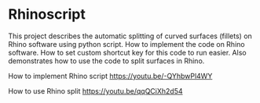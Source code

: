 # Rhinoscript
This project describes the automatic splitting of curved surfaces (fillets) on Rhino software using python script. How to implement the code on Rhino software. How to set custom shortcut key for this code to run easier. Also demonstrates how to use the code to split surfaces in Rhino.

How to implement Rhino script
  https://youtu.be/-QYhbwPl4WY

How to use Rhino split
  https://youtu.be/qqQCiXh2d54
